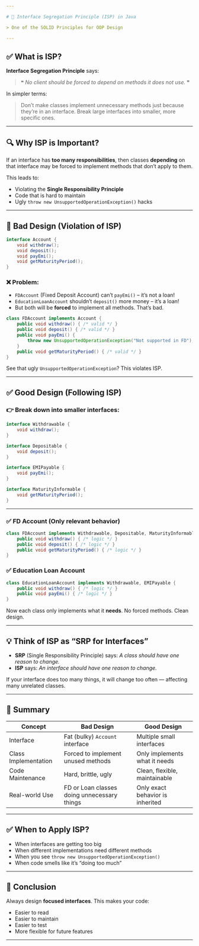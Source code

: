 ```yaml
---

# 🧩 Interface Segregation Principle (ISP) in Java

> One of the SOLID Principles for OOP Design

---
```


## ✅ What is ISP?

**Interface Segregation Principle** says:

> ❝ *No client should be forced to depend on methods it does not use.* ❞

In simpler terms:

> Don’t make classes implement unnecessary methods just because they’re in an interface. Break large interfaces into smaller, more specific ones.

---

## 🔍 Why ISP is Important?

If an interface has **too many responsibilities**, then classes **depending** on that interface may be forced to implement methods that don’t apply to them.

This leads to:

* Violating the **Single Responsibility Principle**
* Code that is hard to maintain
* Ugly `throw new UnsupportedOperationException()` hacks

---

## 🚫 Bad Design (Violation of ISP)

```java
interface Account {
    void withdraw();
    void deposit();
    void payEmi();
    void getMaturityPeriod();
}
```

### ❌ Problem:

* `FDAccount` (Fixed Deposit Account) can’t `payEmi()` – it’s not a loan!
* `EducationLoanAccount` shouldn’t `deposit()` more money – it’s a loan!
* But both will be **forced** to implement all methods. That’s bad.

```java
class FDAccount implements Account {
    public void withdraw() { /* valid */ }
    public void deposit() { /* valid */ }
    public void payEmi() { 
        throw new UnsupportedOperationException("Not supported in FD");
    }
    public void getMaturityPeriod() { /* valid */ }
}
```

See that ugly `UnsupportedOperationException`? This violates ISP.

---

## ✅ Good Design (Following ISP)

### 👉 Break down into smaller interfaces:

```java
interface Withdrawable {
    void withdraw();
}

interface Depositable {
    void deposit();
}

interface EMIPayable {
    void payEmi();
}

interface MaturityInformable {
    void getMaturityPeriod();
}
```

---

### ✅ FD Account (Only relevant behavior)

```java
class FDAccount implements Withdrawable, Depositable, MaturityInformable {
    public void withdraw() { /* logic */ }
    public void deposit() { /* logic */ }
    public void getMaturityPeriod() { /* logic */ }
}
```

### ✅ Education Loan Account

```java
class EducationLoanAccount implements Withdrawable, EMIPayable {
    public void withdraw() { /* logic */ }
    public void payEmi() { /* logic */ }
}
```

Now each class only implements what it **needs**. No forced methods. Clean design.

---

## 💡 Think of ISP as “SRP for Interfaces”

* **SRP** (Single Responsibility Principle) says: *A class should have one reason to change.*
* **ISP** says: *An interface should have one reason to change.*

If your interface does too many things, it will change too often — affecting many unrelated classes.

---

## 🔁 Summary

| Concept              | Bad Design                                  | Good Design                      |
| -------------------- | ------------------------------------------- | -------------------------------- |
| Interface            | Fat (bulky) `Account` interface             | Multiple small interfaces        |
| Class Implementation | Forced to implement unused methods          | Only implements what it needs    |
| Code Maintenance     | Hard, brittle, ugly                         | Clean, flexible, maintainable    |
| Real-world Use       | FD or Loan classes doing unnecessary things | Only exact behavior is inherited |

---

## ✅ When to Apply ISP?

* When interfaces are getting too big
* When different implementations need different methods
* When you see `throw new UnsupportedOperationException()`
* When code smells like it’s “doing too much”

---

## 💬 Conclusion

Always design **focused interfaces**. This makes your code:

* Easier to read
* Easier to maintain
* Easier to test
* More flexible for future features

---






